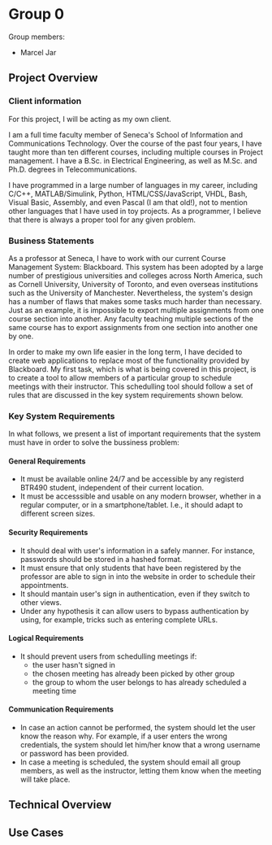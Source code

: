 # Group 0

Group members:
* Marcel Jar

## Project Overview

### Client information
For this project, I will be acting as my own client. 

I am a full time faculty member of Seneca's School of Information and Communications Technology.  Over the course of the past four years, I have taught more than ten different courses, including multiple courses in Project management. I have a B.Sc. in Electrical Engineering, as well as M.Sc. and Ph.D. degrees in Telecommunications.

I have programmed in a large number of languages in  my career, including C/C++, MATLAB/Simulink, Python, HTML/CSS/JavaScript, VHDL, Bash, Visual Basic, Assembly, and even Pascal (I am that old!), not to mention other languages that I have used in toy projects. As a programmer, I believe that there is always a proper tool for any given problem.

### Business Statements
As a professor at Seneca, I have to work with our current Course Management System: Blackboard. This system has been adopted by a large number of prestigious universities and colleges across North America, such as Cornell University, University of Toronto, and even overseas institutions such as the University of Manchester. Nevertheless, the system's design has a number of flaws that makes some tasks much harder than necessary. Just as an example, it is impossible to export multiple assignments from one course section into another. Any faculty teaching multiple sections of the same course has to export assignments from one section into another one by one.

In order to make my own life easier in the long term, I have decided to create web applications to replace most of the functionality provided by Blackboard. My first task, which is what is being covered in this project, is to create a tool to allow members of a particular group to schedule meetings with their instructor. This schedulling tool should follow a set of rules that are discussed in the key system requirements shown below.


### Key System Requirements
In what follows, we present a list of important requirements that the system must have in order to solve the bussiness problem:

#### General Requirements
* It must be available online 24/7 and be accessible by any registerd BTR490 student, independent of their current location.
* It must be accesssible and usable on any modern browser, whether in a regular computer, or in a smartphone/tablet. I.e., it should adapt to different screen sizes.

#### Security Requirements
* It should deal with user's information in a safely manner. For instance, passwords should be stored in a hashed format.
* It must ensure that only students that have been registered by the professor are able to sign in into the website in order to schedule their appointments.
* It should mantain user's sign in authentication, even if they switch to other views.
* Under any hypothesis it can allow users to bypass authentication by using, for example, tricks such as entering complete URLs.

#### Logical Requirements 
* It should prevent users from schedulling meetings if:
  * the user hasn't signed in
  * the chosen meeting has already been picked by other group
  * the group to whom the user belongs to has already scheduled a meeting time

#### Communication Requirements
* In case an action cannot be performed, the system should let the user know the reason why. For example, if a user enters the wrong credentials, the system should let him/her know that a wrong username or password has been provided.
* In case a meeting is scheduled, the system should email all group members, as well as the instructor, letting them know when the meeting will take place.


## Technical Overview

## Use Cases
